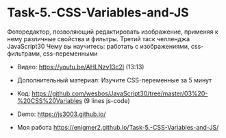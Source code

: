 # Task-5.-CSS-Variables-and-JS

Фоторедактор, позволяющий редактировать изображение, применяя к нему различные свойства и фильтры. Третий таск челленджа JavaScript30
Чему вы научитесь: работать с изображениями, css-фильтрами, css-переменными

* Видео: https://youtu.be/AHLNzv13c2I (13:13)
* Дополнительный материал: Изучите CSS-переменные за 5 минут
* Код: https://github.com/wesbos/JavaScript30/tree/master/03%20-%20CSS%20Variables (9 lines js-code)
* Demo: https://js3003.github.io/

* Моя работа https://enigmer2.github.io/Task-5.-CSS-Variables-and-JS/